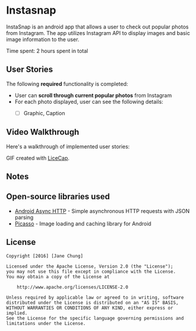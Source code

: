 # Instasnap
InstaSnap is an android app that allows a user to check out popular photos from Instagram. The app utilizes Instagram API to display images and basic image information to the user.

Time spent: 2 hours spent in total

## User Stories

The following **required** functionality is completed:

* User can **scroll through current popular photos** from Instagram
* For each photo displayed, user can see the following details:
  * [ ] Graphic, Caption
  

## Video Walkthrough 

Here's a walkthrough of implemented user stories:


GIF created with [LiceCap](http://www.cockos.com/licecap/).

## Notes



## Open-source libraries used

- [Android Async HTTP](https://github.com/loopj/android-async-http) - Simple asynchronous HTTP requests with JSON parsing
- [Picasso](http://square.github.io/picasso/) - Image loading and caching library for Android

## License

    Copyright [2016] [Jane Chung]

    Licensed under the Apache License, Version 2.0 (the "License");
    you may not use this file except in compliance with the License.
    You may obtain a copy of the License at

        http://www.apache.org/licenses/LICENSE-2.0

    Unless required by applicable law or agreed to in writing, software
    distributed under the License is distributed on an "AS IS" BASIS,
    WITHOUT WARRANTIES OR CONDITIONS OF ANY KIND, either express or implied.
    See the License for the specific language governing permissions and
    limitations under the License.
